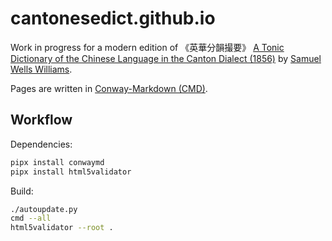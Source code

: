 # cantonesedict.github.io

Work in progress for a modern edition of 《英華分韻撮要》
[A Tonic Dictionary of the Chinese Language in the Canton Dialect (1856)][tonic]
by [Samuel Wells Williams].

Pages are written in [Conway-Markdown (CMD)][cmd].


## Workflow

Dependencies:

```bash
pipx install conwaymd
pipx install html5validator
```

Build:

```bash
./autoupdate.py
cmd --all
html5validator --root .
```



[tonic]: https://archive.org/details/williams-a-tonic-dictionary-of-the-chinese-language-in-the-canton-dialect-1856/page/n2/mode/1up
[Samuel Wells Williams]: https://en.wikipedia.org/wiki/Samuel_Wells_Williams
[cmd]: https://conwaymd.github.io/
